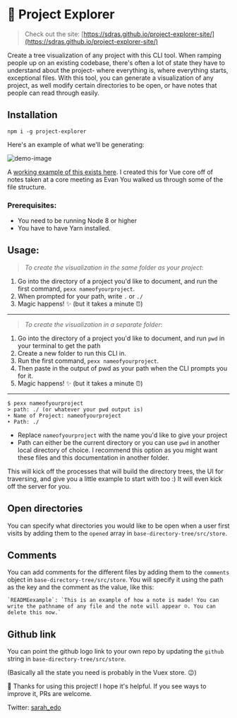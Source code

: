 # 🎋 Project Explorer

> Check out the site: [https://sdras.github.io/project-explorer-site/](https://sdras.github.io/project-explorer-site/)

Create a tree visualization of any project with this CLI tool. When ramping people up on an existing codebase, there's often a lot of state they have to understand about the project- where everything is, where everything starts, exceptional files. With this tool, you can generate a visualization of any project, as well modify certain directories to be open, or have notes that people can read through easily.

## Installation

```
npm i -g project-explorer
```

Here's an example of what we'll be generating:

![demo-image](https://s3-us-west-2.amazonaws.com/s.cdpn.io/28963/vue-directory.png)

A [working example of this exists here](https://sdras.github.io/vue-directory-tree/). I created this for Vue core off of notes taken at a core meeting as Evan You walked us through some of the file structure.

### Prerequisites: 
- You need to be running Node 8 or higher
- You have to have Yarn installed.

## Usage:
> _To create the visualization in the same folder as your project_: 
1. Go into the directory of a project you'd like to document, and run the first command, `pexx nameofyourproject`.
2. When prompted for your path, write `.` or `./`
3. Magic happens! ✨ (but it takes a minute ⏰)

---

> _To create the visualization in a separate folder_: 
1. Go into the directory of a project you'd like to document, and run `pwd` in your terminal to get the path
2. Create a new folder to run this CLI in. 
3. Run the first command, `pexx nameofyourproject`.
4. Then paste in the output of pwd as your path when the CLI prompts you for it.
5. Magic happens! ✨ (but it takes a minute ⏰)

---

```
$ pexx nameofyourproject
> path: ./ (or whatever your pwd output is)
‣ Name of Project: nameofyourproject
‣ Path: ./
```

- Replace `nameofyourproject` with the name you'd like to give your project
- Path can either be the current directory or you can use `pwd` in another local directory of choice. I recommend this option as you might want these files and this documentation in another folder.

This will kick off the processes that will build the directory trees, the UI for traversing, and give you a little example to start with too :) It will even kick off the server for you.

## Open directories

You can specify what directories you would like to be open when a user first visits by adding them to the `opened` array in `base-directory-tree/src/store`.

## Comments 

You can add comments for the different files by adding them to the `comments` object in `base-directory-tree/src/store`. You will specify it using the path as the key and the comment as the value, like this:

```
`READMEexample`: `This is an example of how a note is made! You can write the pathname of any file and the note will appear ☺️. You can delete this now.`
```

## Github link

You can point the github logo link to your own repo by updating the `github` string in `base-directory-tree/src/store`.

(Basically all the state you need is probably in the Vuex store. 😉)

🥂 Thanks for using this project! I hope it's helpful. If you see ways to improve it, PRs are welcome. 

Twitter: [sarah_edo](https://twitter.com/sarah_edo)
